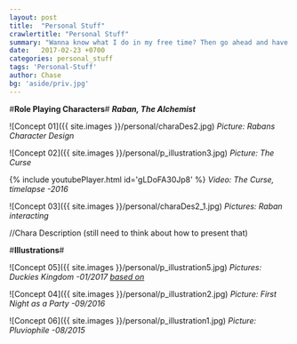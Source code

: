 ```yaml
---
layout: post
title:  "Personal Stuff"
crawlertitle: "Personal Stuff"
summary: "Wanna know what I do in my free time? Then go ahead and have a look at several illustrations, sketches, designs and so on!"
date:   2017-02-23 +0700
categories: personal_stuff
tags: 'Personal-Stuff'
author: Chase
bg: 'aside/priv.jpg'
---
```


#**Role Playing Characters**#
_**Raban, The Alchemist**_ 

![Concept 01]({{ site.images }}/personal/charaDes2.jpg)
*Picture: Rabans Character Design* 

![Concept 02]({{ site.images }}/personal/p_illustration3.jpg)
*Picture: The Curse* 

{% include youtubePlayer.html id='gLDoFA30Jp8' %}
*Video: The Curse, timelapse -2016*

![Concept 03]({{ site.images }}/personal/charaDes2_1.jpg)
*Pictures: Raban interacting* 

//Chara Description (still need to think about how to present that)


#**Illustrations**#

![Concept 05]({{ site.images }}/personal/p_illustration5.jpg)
*Pictures: Duckies Kingdom -01/2017 [based on](http://gag.fm/gag/20235/duckies-kingdom.html)* 

![Concept 04]({{ site.images }}/personal/p_illustration2.jpg)
*Picture: First Night as a Party -09/2016* 

![Concept 06]({{ site.images }}/personal/p_illustration1.jpg)
*Picture: Pluviophile -08/2015* 




